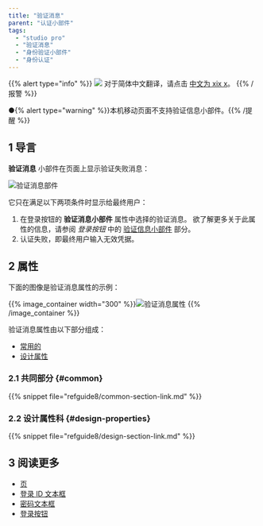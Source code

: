 ```yaml
---
title: "验证消息"
parent: "认证小部件"
tags:
  - "studio pro"
  - "验证消息"
  - "身份验证小部件"
  - "身份认证"
---
```


{{% alert type="info" %}}
<img src="attachments/chinese-translation/china.png" style="display: inline-block; margin: 0" /> 对于简体中文翻译，请点击 [中文为 xix x](https://cdn.mendix.tencent-cloud.com/documentation/refguide8/validation-message.pdf)。
{{% /报警 %}}

●{% alert type="warning" %}}本机移动页面不支持验证信息小部件。{{% /提醒 %}}

## 1 导言

**验证消息** 小部件在页面上显示验证失败消息：

![验证消息部件](attachments/authentication-widgets/validation-message.png)

 它只在满足以下两项条件时显示给最终用户：

1.  在登录按钮的 **验证消息小部件** 属性中选择的验证消息。 欲了解更多关于此属性的信息，请参阅 *登录按钮* 中的 [验证信息小部件](sign-in-button#validation-message-widget) 部分。
2.  认证失败，即最终用户输入无效凭据。

## 2 属性

下面的图像是验证消息属性的示例：

{{% image_container width="300" %}}![验证消息属性](attachments/authentication-widgets/validation-message-properties.png)
{{% /image_container %}}

验证消息属性由以下部分组成：

* [常用的](#common)
* [设计属性](#design-properties)

### 2.1 共同部分 {#common}

{{% snippet file="refguide8/common-section-link.md" %}}

### 2.2 设计属性科 {#design-properties}

{{% snippet file="refguide8/design-section-link.md" %}}

## 3 阅读更多

* [页](page)
* [登录 ID 文本框](login-id-text-box)
* [密码文本框](password-text-box)
* [登录按钮](sign-in-button)